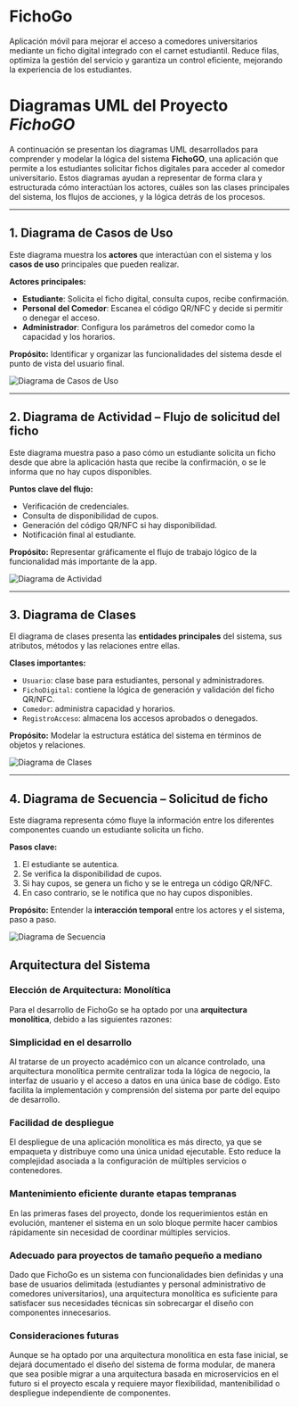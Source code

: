 # FichoGo
Aplicación móvil para mejorar el acceso a comedores universitarios mediante un ficho digital integrado con el carnet estudiantil. Reduce filas, optimiza la gestión del servicio y garantiza un control eficiente, mejorando la experiencia de los estudiantes.


# Diagramas UML del Proyecto *FichoGO*

A continuación se presentan los diagramas UML desarrollados para comprender y modelar la lógica del sistema **FichoGO**, una aplicación que permite a los estudiantes solicitar fichos digitales para acceder al comedor universitario. Estos diagramas ayudan a representar de forma clara y estructurada cómo interactúan los actores, cuáles son las clases principales del sistema, los flujos de acciones, y la lógica detrás de los procesos.

---

## 1.  Diagrama de Casos de Uso

Este diagrama muestra los **actores** que interactúan con el sistema y los **casos de uso** principales que pueden realizar.

**Actores principales:**
- **Estudiante**: Solicita el ficho digital, consulta cupos, recibe confirmación.
- **Personal del Comedor**: Escanea el código QR/NFC y decide si permitir o denegar el acceso.
- **Administrador**: Configura los parámetros del comedor como la capacidad y los horarios.

**Propósito:** Identificar y organizar las funcionalidades del sistema desde el punto de vista del usuario final.

![Diagrama de Casos de Uso](https://github.com/Mirr1s/FichoGo/blob/main/Diagramas%20UML/Diagrama%20de%20Casos%20de%20Uso.png)

---

## 2.  Diagrama de Actividad – Flujo de solicitud del ficho

Este diagrama muestra paso a paso cómo un estudiante solicita un ficho desde que abre la aplicación hasta que recibe la confirmación, o se le informa que no hay cupos disponibles.

**Puntos clave del flujo:**
- Verificación de credenciales.
- Consulta de disponibilidad de cupos.
- Generación del código QR/NFC si hay disponibilidad.
- Notificación final al estudiante.

**Propósito:** Representar gráficamente el flujo de trabajo lógico de la funcionalidad más importante de la app.

![Diagrama de Actividad](https://github.com/Mirr1s/FichoGo/blob/main/Diagramas%20UML/Diagrama%20de%20Actividad.png)

---

## 3.  Diagrama de Clases

El diagrama de clases presenta las **entidades principales** del sistema, sus atributos, métodos y las relaciones entre ellas.

**Clases importantes:**
- `Usuario`: clase base para estudiantes, personal y administradores.
- `FichoDigital`: contiene la lógica de generación y validación del ficho QR/NFC.
- `Comedor`: administra capacidad y horarios.
- `RegistroAcceso`: almacena los accesos aprobados o denegados.

**Propósito:** Modelar la estructura estática del sistema en términos de objetos y relaciones.

![Diagrama de Clases](https://github.com/Mirr1s/FichoGo/blob/main/Diagramas%20UML/Diagrama%20de%20Clases.png)

---

## 4.  Diagrama de Secuencia – Solicitud de ficho

Este diagrama representa cómo fluye la información entre los diferentes componentes cuando un estudiante solicita un ficho.

**Pasos clave:**
1. El estudiante se autentica.
2. Se verifica la disponibilidad de cupos.
3. Si hay cupos, se genera un ficho y se le entrega un código QR/NFC.
4. En caso contrario, se le notifica que no hay cupos disponibles.

**Propósito:** Entender la **interacción temporal** entre los actores y el sistema, paso a paso.

![Diagrama de Secuencia](https://github.com/Mirr1s/FichoGo/blob/main/Diagramas%20UML/Diagrama%20de%20Secuencia-Solicitar%20ficho%20digital.png)

## Arquitectura del Sistema

### Elección de Arquitectura: Monolítica

Para el desarrollo de FichoGo se ha optado por una **arquitectura monolítica**, debido a las siguientes razones:

### Simplicidad en el desarrollo

Al tratarse de un proyecto académico con un alcance controlado, una arquitectura monolítica permite centralizar toda la lógica de negocio, la interfaz de usuario y el acceso a datos en una única base de código. Esto facilita la implementación y comprensión del sistema por parte del equipo de desarrollo.

### Facilidad de despliegue

El despliegue de una aplicación monolítica es más directo, ya que se empaqueta y distribuye como una única unidad ejecutable. Esto reduce la complejidad asociada a la configuración de múltiples servicios o contenedores.

### Mantenimiento eficiente durante etapas tempranas

En las primeras fases del proyecto, donde los requerimientos están en evolución, mantener el sistema en un solo bloque permite hacer cambios rápidamente sin necesidad de coordinar múltiples servicios.

### Adecuado para proyectos de tamaño pequeño a mediano

Dado que FichoGo es un sistema con funcionalidades bien definidas y una base de usuarios delimitada (estudiantes y personal administrativo de comedores universitarios), una arquitectura monolítica es suficiente para satisfacer sus necesidades técnicas sin sobrecargar el diseño con componentes innecesarios.

### Consideraciones futuras

Aunque se ha optado por una arquitectura monolítica en esta fase inicial, se dejará documentado el diseño del sistema de forma modular, de manera que sea posible migrar a una arquitectura basada en microservicios en el futuro si el proyecto escala y requiere mayor flexibilidad, mantenibilidad o despliegue independiente de componentes.


